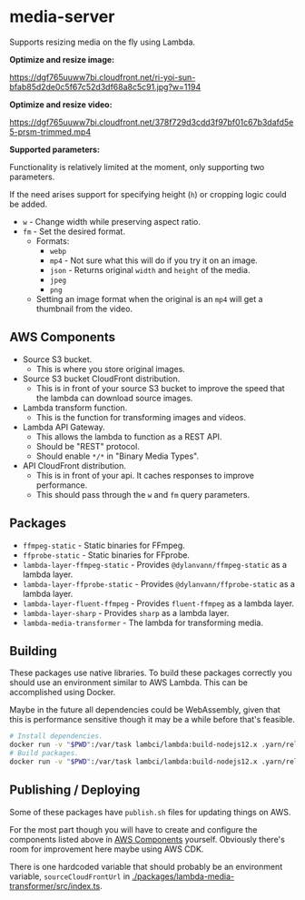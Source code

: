 # media-server

Supports resizing media on the fly using Lambda.

**Optimize and resize image:**

https://dgf765uuww7bi.cloudfront.net/ri-yoi-sun-bfab85d2de0c5f67c52d3df68a8c5c91.jpg?w=1194

**Optimize and resize video:**

https://dgf765uuww7bi.cloudfront.net/378f729d3cdd3f97bf01c67b3dafd5e5-prsm-trimmed.mp4

**Supported parameters:**

Functionality is relatively limited at the moment, only supporting two parameters.

If the need arises support for specifying height (`h`) or cropping logic could be added.

- `w` - Change width while preserving aspect ratio.
- `fm` - Set the desired format.
  - Formats:
    - `webp`
    - `mp4` - Not sure what this will do if you try it on an image.
    - `json` - Returns original `width` and `height` of the media.
    - `jpeg`
    - `png`
  - Setting an image format when the original is an `mp4` will get a thumbnail from the video.

## AWS Components

- Source S3 bucket.
  - This is where you store original images.
- Source S3 bucket CloudFront distribution.
  - This is in front of your source S3 bucket to improve the speed that the lambda can download source images.
- Lambda transform function.
  - This is the function for transforming images and videos.
- Lambda API Gateway.
  - This allows the lambda to function as a REST API.
  - Should be "REST" protocol.
  - Should enable `*/*` in "Binary Media Types".
- API CloudFront distribution.
  - This is in front of your api. It caches responses to improve performance.
  - This should pass through the `w` and `fm` query parameters.

## Packages

- `ffmpeg-static` - Static binaries for FFmpeg.
- `ffprobe-static` - Static binaries for FFprobe.
- `lambda-layer-ffmpeg-static` - Provides `@dylanvann/ffmpeg-static` as a lambda layer.
- `lambda-layer-ffprobe-static` - Provides `@dylanvann/ffprobe-static` as a lambda layer.
- `lambda-layer-fluent-ffmpeg` - Provides `fluent-ffmpeg` as a lambda layer.
- `lambda-layer-sharp` - Provides `sharp` as a lambda layer.
- `lambda-media-transformer` - The lambda for transforming media.

## Building

These packages use native libraries.
To build these packages correctly you should use an environment similar to AWS Lambda.
This can be accomplished using Docker.

Maybe in the future all dependencies could be WebAssembly, given that this is performance sensitive though it may be a while before that's feasible.

```bash
# Install dependencies.
docker run -v "$PWD":/var/task lambci/lambda:build-nodejs12.x .yarn/releases/yarn-1.22.10.js install
# Build packages.
docker run -v "$PWD":/var/task lambci/lambda:build-nodejs12.x .yarn/releases/yarn-1.22.10.js run build
```

## Publishing / Deploying

Some of these packages have `publish.sh` files for updating things on AWS.

For the most part though you will have to create and configure the components listed above in
[AWS Components](#aws-components) yourself.
Obviously there's room for improvement here maybe using AWS CDK.

There is one hardcoded variable that should probably be an environment variable, `sourceCloudFrontUrl` in [./packages/lambda-media-transformer/src/index.ts](./packages/lambda-media-transformer/src/index.ts).
